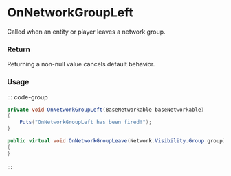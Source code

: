 # OnNetworkGroupLeft
<Badge type="info" text="Network"/>[<Badge type="danger" text="Carbon Compatible"/>](https://github.com/CarbonCommunity/Carbon)[<Badge type="warning" text="Oxide Compatible"/>](https://github.com/OxideMod/Oxide.Rust)
Called when an entity or player leaves a network group.

### Return
Returning a non-null value cancels default behavior.

### Usage
::: code-group
```csharp [Example]
private void OnNetworkGroupLeft(BaseNetworkable baseNetworkable)
{
	Puts("OnNetworkGroupLeft has been fired!");
}
```
```csharp [Source — Assembly-CSharp @ BaseNetworkable]
public virtual void OnNetworkGroupLeave(Network.Visibility.Group group)
{
}

```
:::
